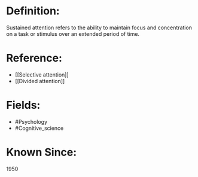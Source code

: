 

# Definition:
Sustained attention refers to the ability to maintain focus and concentration on a task or stimulus over an extended period of time.

# Reference:
- [[Selective attention]]
- [[Divided attention]]

# Fields: 
- #Psychology
- #Cognitive_science

# Known Since:
1950


